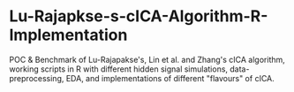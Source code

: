 # Lu-Rajapkse-s-cICA-Algorithm-R-Implementation
POC & Benchmark of Lu-Rajapakse's, Lin et al. and Zhang's cICA algorithm, working scripts in R with different hidden signal simulations, data-preprocessing, EDA, and implementations of different "flavours" of cICA.
